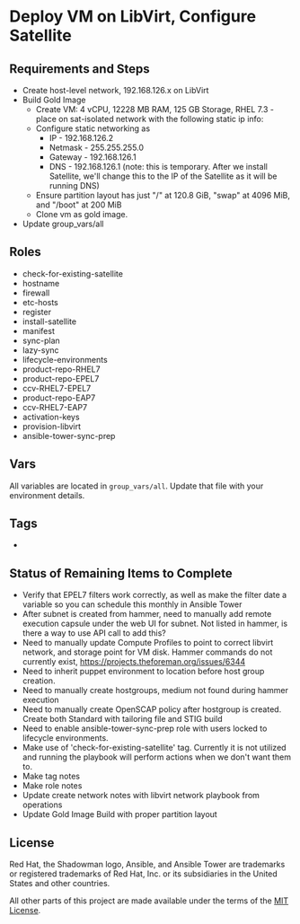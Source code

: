 # Deploy VM on LibVirt, Configure Satellite

## Requirements and Steps

- Create host-level network, 192.168.126.x on LibVirt
- Build Gold Image
  - Create VM: 4 vCPU, 12228 MB RAM, 125 GB Storage, RHEL 7.3 - place on sat-isolated network with the following static ip info:
  - Configure static networking as
    - IP -  192.168.126.2
    - Netmask - 255.255.255.0
    - Gateway - 192.168.126.1
    - DNS - 192.168.126.1 (note: this is temporary. After we install Satellite, we'll change this to the IP of the Satellite as it will be running DNS)
  - Ensure partition layout has just "/" at 120.8 GiB, "swap" at 4096 MiB, and "/boot" at 200 MiB
  - Clone vm as gold image.
- Update group_vars/all

## Roles

- check-for-existing-satellite
- hostname
- firewall
- etc-hosts
- register
- install-satellite
- manifest
- sync-plan
- lazy-sync
- lifecycle-environments
- product-repo-RHEL7
- product-repo-EPEL7
- ccv-RHEL7-EPEL7
- product-repo-EAP7
- ccv-RHEL7-EAP7
- activation-keys
- provision-libvirt
- ansible-tower-sync-prep

## Vars

All variables are located in `group_vars/all`. Update that file with your environment details.

## Tags

-

## Status of Remaining Items to Complete

- Verify that EPEL7 filters work correctly, as well as make the filter date a variable so you can schedule this monthly in Ansible Tower
- After subnet is created from hammer, need to manually add remote execution capsule under the web UI for subnet. Not listed in hammer, is there a way to use API call to add this?
- Need to manually update Compute Profiles to point to correct libvirt network, and storage point for VM disk. Hammer commands do not currently exist, https://projects.theforeman.org/issues/6344
- Need to inherit puppet environment to location before host group creation.
- Need to manually create hostgroups, medium not found during hammer execution
- Need to manually create OpenSCAP policy after hostgroup is created. Create both Standard with tailoring file and STIG build
- Need to enable ansible-tower-sync-prep role with users locked to lifecycle environments.
- Make use of 'check-for-existing-satellite' tag. Currently it is not utilized and running the playbook will perform actions when we don't want them to.
- Make tag notes
- Make role notes
- Update create network notes with libvirt network playbook from operations
- Update Gold Image Build with proper partition layout

## License

Red Hat, the Shadowman logo, Ansible, and Ansible Tower are trademarks or registered trademarks of Red Hat, Inc. or its subsidiaries in the United States and other countries.

All other parts of this project are made available under the terms of the [MIT License](LICENSE).
